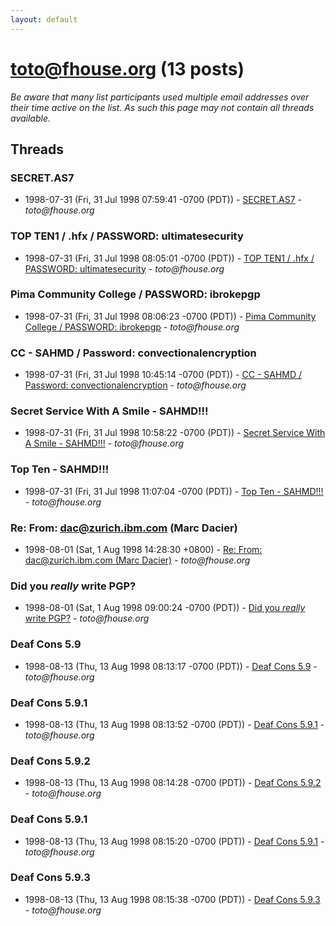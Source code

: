 ```yaml
---
layout: default
---
```


# toto@fhouse.org (13 posts)

_Be aware that many list participants used multiple email addresses over their time active on the list. As such this page may not contain all threads available._

## Threads

### SECRET.AS7
+ 1998-07-31 (Fri, 31 Jul 1998 07:59:41 -0700 (PDT)) - [SECRET.AS7](/archive/1998/07/de6fb5362be804d69681f6dd798ae70faaf53beb97d8bdf9d3ea3b4fbfd0cc7c) - _toto@fhouse.org_

### TOP TEN1 / .hfx / PASSWORD: ultimatesecurity
+ 1998-07-31 (Fri, 31 Jul 1998 08:05:01 -0700 (PDT)) - [TOP TEN1 / .hfx / PASSWORD: ultimatesecurity](/archive/1998/07/ff3df331dcc757f762bd4566b7b503dbefb15ccefcf2fa21f9e7c3dfa7d27f22) - _toto@fhouse.org_

### Pima Community College / PASSWORD: ibrokepgp
+ 1998-07-31 (Fri, 31 Jul 1998 08:06:23 -0700 (PDT)) - [Pima Community College / PASSWORD: ibrokepgp](/archive/1998/07/7d553a7493e1c68d9d96533efde2e558465f7c93fe18095793be00772b3bbc11) - _toto@fhouse.org_

### CC - SAHMD / Password: convectionalencryption
+ 1998-07-31 (Fri, 31 Jul 1998 10:45:14 -0700 (PDT)) - [CC - SAHMD / Password: convectionalencryption](/archive/1998/07/991e7f936f03925ad482f1ca8dd36af329c90a299ee547c9eae93c3fb767765a) - _toto@fhouse.org_

### Secret Service With A Smile - SAHMD!!!
+ 1998-07-31 (Fri, 31 Jul 1998 10:58:22 -0700 (PDT)) - [Secret Service With A Smile - SAHMD!!!](/archive/1998/07/b5c6f1d4e0bc4fe3e3c3402743eb8db4fdc6175caef144cbcc2410045f44aea8) - _toto@fhouse.org_

### Top Ten - SAHMD!!!
+ 1998-07-31 (Fri, 31 Jul 1998 11:07:04 -0700 (PDT)) - [Top Ten - SAHMD!!!](/archive/1998/07/fa51131b97ce27502a1d652fbe63ab86b1dce2a0b8e637124492da4eb4620c47) - _toto@fhouse.org_

### Re: From: dac@zurich.ibm.com (Marc Dacier)
+ 1998-08-01 (Sat, 1 Aug 1998 14:28:30 +0800) - [Re: From: dac@zurich.ibm.com (Marc Dacier)](/archive/1998/08/93049381fa0880b893c5455a9451c915bc0a616c430375eb3f2ffe99ad9788d8) - _toto@fhouse.org_

### Did you *really* write PGP?
+ 1998-08-01 (Sat, 1 Aug 1998 09:00:24 -0700 (PDT)) - [Did you *really* write PGP?](/archive/1998/08/4d0f1450887edec6827044f7a0d9253419ff92cb0f3f632a5bba35251de6543e) - _toto@fhouse.org_

### Deaf Cons 5.9
+ 1998-08-13 (Thu, 13 Aug 1998 08:13:17 -0700 (PDT)) - [Deaf Cons 5.9](/archive/1998/08/ed4bda55093a5156174509d3717867ed9578f237119d80dd66fc2afd740e130f) - _toto@fhouse.org_

### Deaf Cons 5.9.1
+ 1998-08-13 (Thu, 13 Aug 1998 08:13:52 -0700 (PDT)) - [Deaf Cons 5.9.1](/archive/1998/08/902dd7d2a4ddba7ea0ac706fa611c9c6876857314fae900bf74449e3f54932c2) - _toto@fhouse.org_

### Deaf Cons 5.9.2
+ 1998-08-13 (Thu, 13 Aug 1998 08:14:28 -0700 (PDT)) - [Deaf Cons 5.9.2](/archive/1998/08/38356f88705807d3839206c1b6601f4cff99824a2a9529504bb3241063d259dd) - _toto@fhouse.org_

### Deaf Cons 5.9.1
+ 1998-08-13 (Thu, 13 Aug 1998 08:15:20 -0700 (PDT)) - [Deaf Cons 5.9.1](/archive/1998/08/987f3feb2ad81da663b1a7d71839aa316db13f72e0ee0e28b3ede69813d3f51f) - _toto@fhouse.org_

### Deaf Cons 5.9.3
+ 1998-08-13 (Thu, 13 Aug 1998 08:15:38 -0700 (PDT)) - [Deaf Cons 5.9.3](/archive/1998/08/abf0003422dd2cf5ded7b4ecdf871c97f0c123a65964c92939eb13a097d6c595) - _toto@fhouse.org_

